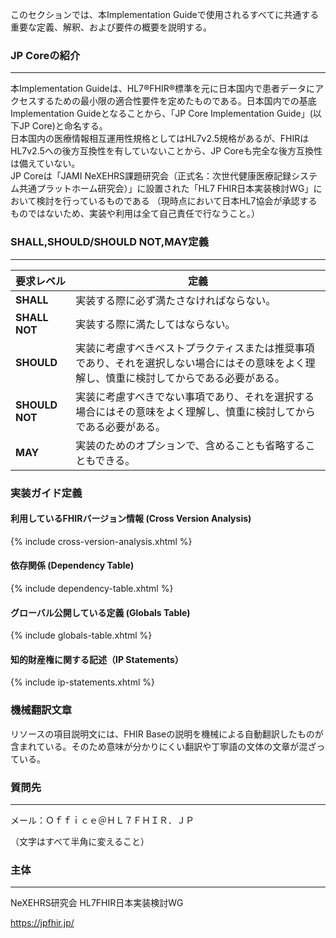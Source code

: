 このセクションでは、本Implementation Guideで使用されるすべてに共通する重要な定義、解釈、および要件の概要を説明する。

### JP Coreの紹介
---
本Implementation Guideは、HL7®FHIR®標準を元に日本国内で患者データにアクセスするための最小限の適合性要件を定めたものである。日本国内での基底Implementation Guideとなることから、「JP Core Implementation Guide」(以下JP Core)と命名する。  
日本国内の医療情報相互運用性規格としてはHL7v2.5規格があるが、FHIRはHL7v2.5への後方互換性を有していないことから、JP Coreも完全な後方互換性は備えていない。  
JP Coreは「JAMI NeXEHRS課題研究会（正式名：次世代健康医療記録システム共通プラットホーム研究会）」に設置された「HL7 FHIR日本実装検討WG」において検討を行っているものである
（現時点において日本HL7協会が承認するものではないため、実装や利用は全て自己責任で行なうこと。）

### SHALL,SHOULD/SHOULD NOT,MAY定義
---

| 要求レベル | 定義 |
| ---- | ---- |
| **SHALL** | 実装する際に必ず満たさなければならない。 |
| **SHALL NOT** | 実装する際に満たしてはならない。 |
| **SHOULD** | 実装に考慮すべきベストプラクティスまたは推奨事項であり、それを選択しない場合にはその意味をよく理解し、慎重に検討してからである必要がある。
| **SHOULD NOT** | 実装に考慮すべきでない事項であり、それを選択する場合にはその意味をよく理解し、慎重に検討してからである必要がある。 |
| **MAY** | 実装のためのオプションで、含めることも省略することもできる。 |


### 実装ガイド定義
#### 利用しているFHIRバージョン情報 (Cross Version Analysis)

{% include cross-version-analysis.xhtml %}

#### 依存関係  (Dependency Table)

{% include dependency-table.xhtml %}

#### グローバル公開している定義 (Globals Table)

{% include globals-table.xhtml %}

#### 知的財産権に関する記述（IP Statements）

{% include ip-statements.xhtml %}




### 機械翻訳文章
リソースの項目説明文には、FHIR Baseの説明を機械による自動翻訳したものが含まれている。そのため意味が分かりにくい翻訳や丁寧語の文体の文章が混ざっている。


### 質問先
---
メール：Ｏｆｆｉｃｅ＠ＨＬ７ＦＨＩＲ．ＪＰ

（文字はすべて半角に変えること）

### 主体
---
NeXEHRS研究会 HL7FHIR日本実装検討WG

https://jpfhir.jp/